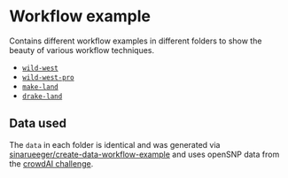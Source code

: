 # Workflow example

Contains different workflow examples in different folders to show the beauty of various workflow techniques. 

- [`wild-west`](wild-west/)
- [`wild-west-pro`](wild-west-pro/)
- [`make-land`](make-land/)
- [`drake-land`](drake-land/)


## Data used

The `data` in each folder is identical and was generated via [sinarueeger/create-data-workflow-example](https://github.com/sinarueeger/create-data-workflow-example/blob/master/opensnp-data.Rmd) and uses openSNP data from the [crowdAI challenge](https://zenodo.org/record/1442755#.W7TWFFJ9jUI).
 


